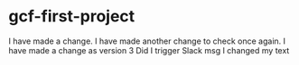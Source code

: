 # gcf-first-project
I have made a change.
I have made another change to check once again.
I have made a change as version 3
Did I trigger Slack msg
I changed my text
